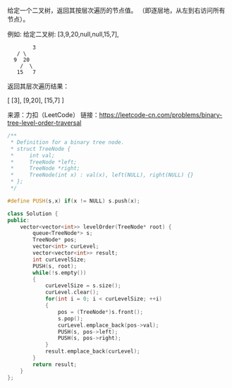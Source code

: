 给定一个二叉树，返回其按层次遍历的节点值。 （即逐层地，从左到右访问所有节点）。

例如:
给定二叉树: [3,9,20,null,null,15,7],

    		3
       / \
      9  20
        /  \
       15   7

返回其层次遍历结果：

[
  [3],
  [9,20],
  [15,7]
]

来源：力扣（LeetCode）
链接：https://leetcode-cn.com/problems/binary-tree-level-order-traversal





```c++
/**
 * Definition for a binary tree node.
 * struct TreeNode {
 *     int val;
 *     TreeNode *left;
 *     TreeNode *right;
 *     TreeNode(int x) : val(x), left(NULL), right(NULL) {}
 * };
 */

#define PUSH(s,x) if(x != NULL) s.push(x);

class Solution {
public:
    vector<vector<int>> levelOrder(TreeNode* root) {
        queue<TreeNode*> s;
        TreeNode* pos;
        vector<int> curLevel;
        vector<vector<int>> result;
        int curLevelSize;
        PUSH(s, root);
        while(!s.empty())
        {
            curLevelSize = s.size();
            curLevel.clear();
            for(int i = 0; i < curLevelSize; ++i)
            {
                pos = (TreeNode*)s.front();
                s.pop();
                curLevel.emplace_back(pos->val);
                PUSH(s, pos->left);
                PUSH(s, pos->right);
            }
            result.emplace_back(curLevel);
        }
        return result;
    }
};
```

